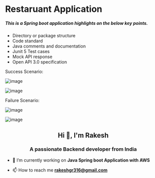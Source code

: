 <h1 align="left">Restaruant Application</h1>

<h5>This is a Spring boot application highlights on the below key points.</h5>

- Directory or package structure
- Code standard
- Java comments and documentation
- Junit 5 Test cases
- Mock API response
- Open API 3.0 specification

Success Scenario:

![image](https://user-images.githubusercontent.com/51485939/171114124-c1912f21-ef11-4f18-b705-260659317d1d.png)


![image](https://user-images.githubusercontent.com/51485939/171114436-c119e1f1-64b5-42b7-93bc-b62bc7545f76.png)

Failure Scenario:

![image](https://user-images.githubusercontent.com/51485939/171114735-fb17090f-2c8b-4ef9-8f7c-d3140e5c9353.png)

![image](https://user-images.githubusercontent.com/51485939/171114844-b03d217e-b0dc-45eb-82bb-9ed69aa2ca3d.png)






<h2 align="center">Hi 👋, I'm Rakesh</h2>
<h3 align="center">A passionate Backend developer from India</h3>

- 🔭 I’m currently working on **Java Spring boot Application with AWS**

- 📫 How to reach me **rakeshgr316@gmail.com**

<p align="left">
</p>
